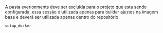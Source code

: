 A pasta everionments deve ser excluida para o projeto que esta sendo configurada, essa sessão é utilizada apenas para buildar ajustes na imagem base e deverá ser utilizada apenas dentro do repositório

`setup_docker`